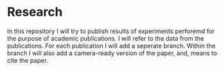 # Research

In this repository I will try to publish results of experiments perforemd for the purpose of academic publications.
I will refer to the data from the publications.
For each publication I will add a seperate branch.
Within the branch I will also add a camera-ready version of the paper, and, means to cite the paper.
